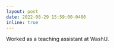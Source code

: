 ```yaml
---
layout: post
date: 2022-08-29 15:59:00-0400
inline: true
---
```


Worked as a teaching assistant at WashU.
